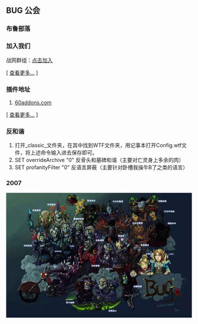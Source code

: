 
## BUG 公会

### 布鲁部落

### 加入我们
战网群组：[点击加入](https://blizzardgames.cn/invite/bxqK4ojuz4J)

[ [查看更多...](joinUs.md) ]

### 插件地址

1. [60addons.com](http://60addons.com)

[ [查看更多...](plugIn.md) ]

### 反和谐

1. 打开_classic_文件夹，在其中找到WTF文件夹，用记事本打开Config.wtf文件，将上述命令输入进去保存即可。
2. SET overrideArchive "0"  反骨头和墓碑和谐（主要对亡灵身上多余的肉）
3. SET profanityFilter "0"  反语言屏蔽（主要针对卧槽我操牛B了之类的语言）  

### 2007
![2007](images/20190813001809.jpg)